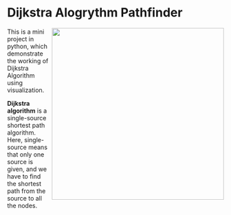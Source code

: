 
# Dijkstra Alogrythm Pathfinder

<img src="https://user-images.githubusercontent.com/115785301/229282012-5419d9d8-4c01-45e8-aafb-23ea7b07ff10.jpeg" width=400 align =right>

This is a mini project in python, which demonstrate the working of Dijkstra Algorithm using visualization. 

**Dijkstra algorithm** is a single-source shortest path algorithm. Here, single-source means that only one 
source is given, and we have to find the shortest path from the source to all the nodes.









